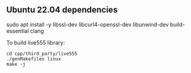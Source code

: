## Ubuntu 22.04 dependencies

sudo apt install -y libssl-dev libcurl4-openssl-dev libunwind-dev build-essential clang

To build live555 library:

```
cd cpp/third_party/live555
./genMakefiles linux
make -j
```
